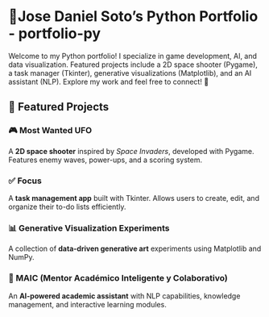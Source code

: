 # 🐍Jose Daniel Soto’s Python Portfolio  - portfolio-py
Welcome to my Python portfolio! I specialize in game development, AI, and data visualization. Featured projects include a 2D space shooter (Pygame), a task manager (Tkinter), generative visualizations (Matplotlib), and an AI assistant (NLP). Explore my work and feel free to connect! 🚀

## 🚀 Featured Projects  

### 🎮 Most Wanted UFO  
A **2D space shooter** inspired by *Space Invaders*, developed with Pygame. Features enemy waves, power-ups, and a scoring system.  

### ✅ Focus  
A **task management app** built with Tkinter. Allows users to create, edit, and organize their to-do lists efficiently.  
 

### 📊 Generative Visualization Experiments  
A collection of **data-driven generative art** experiments using Matplotlib and NumPy.  

### 🤖 MAIC (Mentor Académico Inteligente y Colaborativo)  
An **AI-powered academic assistant** with NLP capabilities, knowledge management, and interactive learning modules.  
  



